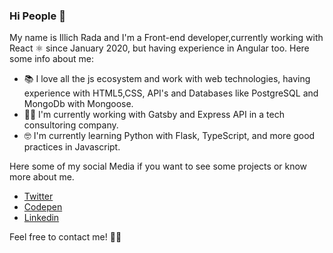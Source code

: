 ### Hi People 👋

My name is Illich Rada and I'm a Front-end developer,currently working with React ⚛️ since January 2020, but having experience in Angular too.
Here some info about me:

- 📚 I love all the js ecosystem and work with web technologies, having experience with HTML5,CSS, API's and Databases like PostgreSQL and MongoDb with Mongoose.
- 👨‍💻 I'm currently working with Gatsby and Express API in a tech consultoring company.
- 🤓 I'm currently learning Python with Flask, TypeScript, and more good practices in Javascript.

Here some of my social Media if you want to see some projects or know more about me.
- [Twitter](https://www.twitter.com/illichr)
- [Codepen](https://www.codepen.io/illich570)
- [Linkedin](https://www.linkedin.com/in/illich-rada/)

Feel free to contact me! 👋🏻
